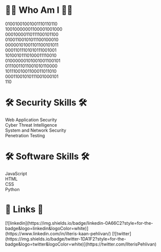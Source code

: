 
<h1> 🕵️‍♂️ Who Am I 🕵️‍♂️ </h1> 
<p>01001001001001110110110<br>
10010000001100001001000<br>
00010000110111100101100<br>
01001100101011100100010<br>
00000101001101100101011<br>
00011011101010111001001<br>
10100101110100011110010<br>
01000000101001001100101<br>
01110011011001010110000<br>
10111001001100011011010<br>
00011001010111001000101<br>
110</p>
<h1> 🛠 Security Skills 🛠 </h1>
<p>Web Application Security<br>
Cyber Threat Intelligence<br>
System and Network Security<br>
Penetration Testing</p>
<h1> 🛠 Software Skills 🛠 </h1>
<p>JavaScript<br>
HTML<br>
CSS<br>
Python</p>


<h1> 🔗 Links 🔗 </h1> 
[![linkedin](https://img.shields.io/badge/linkedin-0A66C2?style=for-the-badge&logo=linkedin&logoColor=white)](https://www.linkedin.com/in/ilteris-kaan-pehlivan/)
[![twitter](https://img.shields.io/badge/twitter-1DA1F2?style=for-the-badge&logo=twitter&logoColor=white)](https://twitter.com/IlterisPehlivan)
